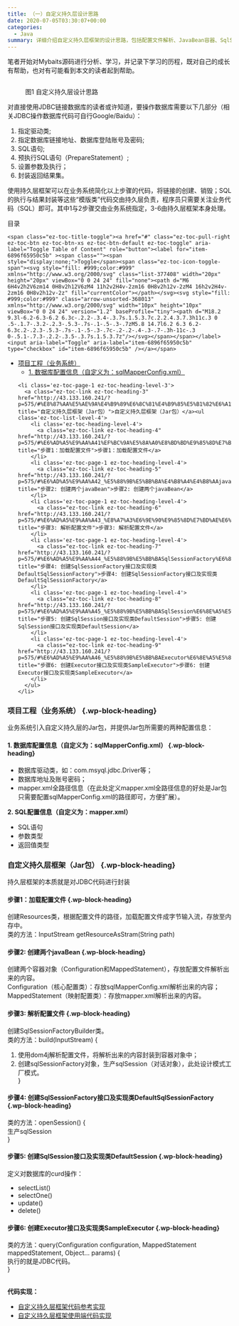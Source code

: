 ```yaml
---
title: （一）自定义持久层设计思路
date: 2020-07-05T03:30:07+00:00
categories:
  - Java
summary: 详细介绍自定义持久层框架的设计思路，包括配置文件解析、JavaBean容器、SqlSessionFactory工厂模式以及Executor执行器等核心组件设计。
---
```

笔者开始对Mybaits源码进行分析、学习，并记录下学习的历程，既对自己的成长有帮助，也对有可能看到本文的读者起到帮助。<figure class="wp-block-image">

<img decoding="async" src="http://roliu.work/wp-content/uploads/2020/07/自定义持久层设计思路-1024x422.png" alt="" class="wp-image-576" /> <figcaption>图1 自定义持久层设计思路</figcaption></figure> 

对直接使用JDBC链接数据库的读者或许知道，要操作数据库需要以下几部分（相关JDBC操作数据库代码可自行Google/Baidu）：

  1. 指定驱动类;
  2. 指定数据库链接地址、数据库登陆账号及密码;
  3. SQL语句;
  4. 预执行SQL语句（PrepareStatement）;
  5. 设置参数及执行；
  6. 封装返回结果集。

使用持久层框架可以在业务系统简化以上步骤的代码，将链接的创建、销毁；SQL的执行与结果封装等这些“模版类”代码交由持久层负责，程序员只需要关注业务代码（SQL）即可。其中1与2步骤交由业务系统指定，3-6由持久层框架本身处理。

<div id="ez-toc-container" class="ez-toc-v2_0_56_1 counter-hierarchy ez-toc-counter ez-toc-grey ez-toc-container-direction">
  <div class="ez-toc-title-container">
    <p class="ez-toc-title " >
      目录
    </p>
    
    <span class="ez-toc-title-toggle"><a href="#" class="ez-toc-pull-right ez-toc-btn ez-toc-btn-xs ez-toc-btn-default ez-toc-toggle" aria-label="Toggle Table of Content" role="button"><label for="item-6896f65950c5b" ><span class=""><span style="display:none;">Toggle</span><span class="ez-toc-icon-toggle-span"><svg style="fill: #999;color:#999" xmlns="http://www.w3.org/2000/svg" class="list-377408" width="20px" height="20px" viewBox="0 0 24 24" fill="none"><path d="M6 6H4v2h2V6zm14 0H8v2h12V6zM4 11h2v2H4v-2zm16 0H8v2h12v-2zM4 16h2v2H4v-2zm16 0H8v2h12v-2z" fill="currentColor"></path></svg><svg style="fill: #999;color:#999" class="arrow-unsorted-368013" xmlns="http://www.w3.org/2000/svg" width="10px" height="10px" viewBox="0 0 24 24" version="1.2" baseProfile="tiny"><path d="M18.2 9.3l-6.2-6.3-6.2 6.3c-.2.2-.3.4-.3.7s.1.5.3.7c.2.2.4.3.7.3h11c.3 0 .5-.1.7-.3.2-.2.3-.5.3-.7s-.1-.5-.3-.7zM5.8 14.7l6.2 6.3 6.2-6.3c.2-.2.3-.5.3-.7s-.1-.5-.3-.7c-.2-.2-.4-.3-.7-.3h-11c-.3 0-.5.1-.7.3-.2.2-.3.5-.3.7s.1.5.3.7z"/></svg></span></span></label><input aria-label="Toggle" aria-label="item-6896f65950c5b"  type="checkbox" id="item-6896f65950c5b" /></a></span>
  </div><nav>
  
  <ul class='ez-toc-list ez-toc-list-level-1 ' >
    <li class='ez-toc-page-1 ez-toc-heading-level-3'>
      <a class="ez-toc-link ez-toc-heading-1" href="http://43.133.160.241/?p=575/#%E9%A1%B9%E7%9B%AE%E5%B7%A5%E7%A8%8B%EF%BC%88%E4%B8%9A%E5%8A%A1%E7%B3%BB%E7%BB%9F%EF%BC%89" title="项目工程（业务系统）">项目工程（业务系统）</a><ul class='ez-toc-list-level-4'>
        <li class='ez-toc-heading-level-4'>
          <a class="ez-toc-link ez-toc-heading-2" href="http://43.133.160.241/?p=575/#1_%E6%95%B0%E6%8D%AE%E5%BA%93%E9%85%8D%E7%BD%AE%E4%BF%A1%E6%81%AF%EF%BC%88%E8%87%AA%E5%AE%9A%E4%B9%89%E4%B8%BA%EF%BC%9AsqlMapperConfigxml%EF%BC%89" title="1. 数据库配置信息（自定义为：sqlMapperConfig.xml）">1. 数据库配置信息（自定义为：sqlMapperConfig.xml）</a>
        </li>
      </ul>
    </li>
    
    <li class='ez-toc-page-1 ez-toc-heading-level-3'>
      <a class="ez-toc-link ez-toc-heading-3" href="http://43.133.160.241/?p=575/#%E8%87%AA%E5%AE%9A%E4%B9%89%E6%8C%81%E4%B9%85%E5%B1%82%E6%A1%86%E6%9E%B6%EF%BC%88Jar%E5%8C%85%EF%BC%89" title="自定义持久层框架（Jar包）">自定义持久层框架（Jar包）</a><ul class='ez-toc-list-level-4'>
        <li class='ez-toc-heading-level-4'>
          <a class="ez-toc-link ez-toc-heading-4" href="http://43.133.160.241/?p=575/#%E6%AD%A5%E9%AA%A41%EF%BC%9A%E5%8A%A0%E8%BD%BD%E9%85%8D%E7%BD%AE%E6%96%87%E4%BB%B6" title="步骤1：加载配置文件">步骤1：加载配置文件</a>
        </li>
        <li class='ez-toc-page-1 ez-toc-heading-level-4'>
          <a class="ez-toc-link ez-toc-heading-5" href="http://43.133.160.241/?p=575/#%E6%AD%A5%E9%AA%A42_%E5%88%9B%E5%BB%BA%E4%B8%A4%E4%B8%AAjavaBean" title="步骤2: 创建两个javaBean">步骤2: 创建两个javaBean</a>
        </li>
        <li class='ez-toc-page-1 ez-toc-heading-level-4'>
          <a class="ez-toc-link ez-toc-heading-6" href="http://43.133.160.241/?p=575/#%E6%AD%A5%E9%AA%A43_%E8%A7%A3%E6%9E%90%E9%85%8D%E7%BD%AE%E6%96%87%E4%BB%B6" title="步骤3: 解析配置文件">步骤3: 解析配置文件</a>
        </li>
        <li class='ez-toc-page-1 ez-toc-heading-level-4'>
          <a class="ez-toc-link ez-toc-heading-7" href="http://43.133.160.241/?p=575/#%E6%AD%A5%E9%AA%A44_%E5%88%9B%E5%BB%BASqlSessionFactory%E6%8E%A5%E5%8F%A3%E5%8F%8A%E5%AE%9E%E7%8E%B0%E7%B1%BBDefaultSqlSessionFactory" title="步骤4: 创建SqlSessionFactory接口及实现类DefaultSqlSessionFactory">步骤4: 创建SqlSessionFactory接口及实现类DefaultSqlSessionFactory</a>
        </li>
        <li class='ez-toc-page-1 ez-toc-heading-level-4'>
          <a class="ez-toc-link ez-toc-heading-8" href="http://43.133.160.241/?p=575/#%E6%AD%A5%E9%AA%A45_%E5%88%9B%E5%BB%BASqlSession%E6%8E%A5%E5%8F%A3%E5%8F%8A%E5%AE%9E%E7%8E%B0%E7%B1%BBDefaultSession" title="步骤5: 创建SqlSession接口及实现类DefaultSession">步骤5: 创建SqlSession接口及实现类DefaultSession</a>
        </li>
        <li class='ez-toc-page-1 ez-toc-heading-level-4'>
          <a class="ez-toc-link ez-toc-heading-9" href="http://43.133.160.241/?p=575/#%E6%AD%A5%E9%AA%A46_%E5%88%9B%E5%BB%BAExecutor%E6%8E%A5%E5%8F%A3%E5%8F%8A%E5%AE%9E%E7%8E%B0%E7%B1%BBSampleExecutor" title="步骤6: 创建Executor接口及实现类SampleExecutor">步骤6: 创建Executor接口及实现类SampleExecutor</a>
        </li>
      </ul>
    </li>
  </ul></nav>
</div>

### <span class="ez-toc-section" id="%E9%A1%B9%E7%9B%AE%E5%B7%A5%E7%A8%8B%EF%BC%88%E4%B8%9A%E5%8A%A1%E7%B3%BB%E7%BB%9F%EF%BC%89"></span>**项目工程（业务系统）**<span class="ez-toc-section-end"></span> {.wp-block-heading}

业务系统引入自定义持久层的Jar包，并提供Jar包所需要的两种配置信息：

#### <span class="ez-toc-section" id="1_%E6%95%B0%E6%8D%AE%E5%BA%93%E9%85%8D%E7%BD%AE%E4%BF%A1%E6%81%AF%EF%BC%88%E8%87%AA%E5%AE%9A%E4%B9%89%E4%B8%BA%EF%BC%9AsqlMapperConfigxml%EF%BC%89"></span>**1. 数据库配置信息（自定义为：sqlMapperConfig.xml）**<span class="ez-toc-section-end"></span> {.wp-block-heading}

  * 数据库驱动类，如：com.msyql.jdbc.Driver等；
  * 数据库地址及账号密码；
  * mapper.xml全路径信息（在此处定义mapper.xml全路径信息的好处是Jar包只需要配置sqlMapperConfig.xml的路径即可，方便扩展）。

**2. SQL配置信息（自定义为：mapper.xml）**

  * SQL语句
  * 参数类型
  * 返回值类型

### <span class="ez-toc-section" id="%E8%87%AA%E5%AE%9A%E4%B9%89%E6%8C%81%E4%B9%85%E5%B1%82%E6%A1%86%E6%9E%B6%EF%BC%88Jar%E5%8C%85%EF%BC%89"></span>**自定义持久层框架（Jar包）**<span class="ez-toc-section-end"></span> {.wp-block-heading}

持久层框架的本质就是对JDBC代码进行封装

#### <span class="ez-toc-section" id="%E6%AD%A5%E9%AA%A41%EF%BC%9A%E5%8A%A0%E8%BD%BD%E9%85%8D%E7%BD%AE%E6%96%87%E4%BB%B6"></span>**步骤1：加载配置文件**<span class="ez-toc-section-end"></span> {.wp-block-heading}

创建Resources类，根据配置文件的路径，加载配置文件成字节输入流，存放至内存中。  
类的方法：InputStream getResourceAsStram(String path)

#### <span class="ez-toc-section" id="%E6%AD%A5%E9%AA%A42_%E5%88%9B%E5%BB%BA%E4%B8%A4%E4%B8%AAjavaBean"></span>**步骤2: 创建两个javaBean**<span class="ez-toc-section-end"></span> {.wp-block-heading}

创建两个容器对象（Configuration和MappedStatement），存放配置文件解析出来的内容。  
Configuration（核心配置类）：存放sqlMapperConfig.xml解析出来的内容；  
MappedStatement（映射配置类）：存放mapper.xml解析出来的内容。

#### <span class="ez-toc-section" id="%E6%AD%A5%E9%AA%A43_%E8%A7%A3%E6%9E%90%E9%85%8D%E7%BD%AE%E6%96%87%E4%BB%B6"></span>**步骤3: 解析配置文件**<span class="ez-toc-section-end"></span> {.wp-block-heading}

创建SqlSessionFactoryBuilder类。  
类的方法：build(InputStream) {  
1. 使用dom4j解析配置文件，将解析出来的内容封装到容器对象中；  
2. 创建sqlSessionFactory对象，生产sqlSession（对话对象），此处设计模式工厂模式。  
}

#### <span class="ez-toc-section" id="%E6%AD%A5%E9%AA%A44_%E5%88%9B%E5%BB%BASqlSessionFactory%E6%8E%A5%E5%8F%A3%E5%8F%8A%E5%AE%9E%E7%8E%B0%E7%B1%BBDefaultSqlSessionFactory"></span>**步骤4: 创建SqlSessionFactory接口及实现类DefaultSqlSessionFactory**<span class="ez-toc-section-end"></span> {.wp-block-heading}

类的方法：openSession() {  
生产sqlSession  
}

#### <span class="ez-toc-section" id="%E6%AD%A5%E9%AA%A45_%E5%88%9B%E5%BB%BASqlSession%E6%8E%A5%E5%8F%A3%E5%8F%8A%E5%AE%9E%E7%8E%B0%E7%B1%BBDefaultSession"></span>**步骤5: 创建SqlSession接口及实现类DefaultSession**<span class="ez-toc-section-end"></span> {.wp-block-heading}

定义对数据库的curd操作：

  * selectList()
  * selectOne()
  * update()
  * delete()

#### <span class="ez-toc-section" id="%E6%AD%A5%E9%AA%A46_%E5%88%9B%E5%BB%BAExecutor%E6%8E%A5%E5%8F%A3%E5%8F%8A%E5%AE%9E%E7%8E%B0%E7%B1%BBSampleExecutor"></span>**步骤6: 创建Executor接口及实现类SampleExecutor**<span class="ez-toc-section-end"></span> {.wp-block-heading}

类的方法：query(Configuration configuration, MappedStatement mappedStatement, Object&#8230; params) {  
执行的就是JDBC代码。  
}

<p class="has-vivid-cyan-blue-color has-text-color has-regular-font-size">
  <br /><strong>代码实现：</strong>
</p>

  * [自定义持久层框架代码参考实现][1]
  * [自定义持久层框架使用端代码实现][2]

 [1]: https://github.com/RobinLG/IPersistence
 [2]: https://github.com/RobinLG/IPersistence_test